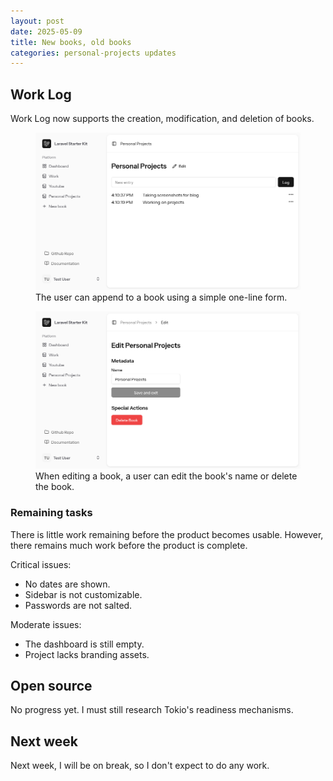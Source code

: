 ```yaml
---
layout: post
date: 2025-05-09
title: New books, old books
categories: personal-projects updates
---
```


## Work Log

Work Log now supports the creation, modification, and deletion of books.

<figure>
	<img alt="User interface for appending to a book" src="/assets/images/2025-05-09-appending-to-a-book.png" />
	<figcaption>The user can append to a book using a simple one-line form.</figcaption>
</figure>

<figure>
	<img alt="User interface for editing a book's metadata" src="/assets/images/2025-05-09-editing-a-book.png" />
	<figcaption>When editing a book, a user can edit the book's name or delete the book.</figcaption>
</figure>

### Remaining tasks

There is little work remaining before the product becomes usable. However, there
remains much work before the product is complete.

Critical issues:
* No dates are shown.
* Sidebar is not customizable.
* Passwords are not salted.

Moderate issues:
* The dashboard is still empty.
* Project lacks branding assets.

## Open source

No progress yet. I must still research Tokio's readiness mechanisms.

## Next week

Next week, I will be on break, so I don't expect to do any work.

